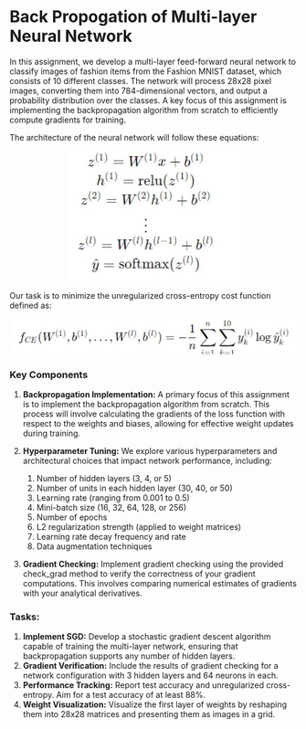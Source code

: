 # Back Propogation of Multi-layer Neural Network

In this assignment, we develop a multi-layer feed-forward neural network to classify images of fashion items from the Fashion MNIST dataset, which consists of 10 different classes. The network will process 28x28 pixel images, converting them into 784-dimensional vectors, and output a probability distribution over the classes. A key focus of this assignment is implementing the backpropagation algorithm from scratch to efficiently compute gradients for training.

The architecture of the neural network will follow these equations:

<p align="center">
  <img src="FFNN.jpg" alt="ff" width="300">
</p>

Our task is to minimize the unregularized cross-entropy cost function defined as:

<p align="center">
  <img src="Crossentropy.jpg" alt="ff" width="500">
</p>

### Key Components
1) **Backpropagation Implementation:** A primary focus of this assignment is to implement the backpropagation algorithm from scratch. This process will involve calculating the gradients of the loss function with respect to the weights and biases, allowing for effective weight updates during training.
2) **Hyperparameter Tuning:** We explore various hyperparameters and architectural choices that impact network performance, including:
   1) Number of hidden layers (3, 4, or 5)
   2) Number of units in each hidden layer (30, 40, or 50)
   3) Learning rate (ranging from 0.001 to 0.5)
   4) Mini-batch size (16, 32, 64, 128, or 256)
   5) Number of epochs
   6) L2 regularization strength (applied to weight matrices)
   7) Learning rate decay frequency and rate
   8) Data augmentation techniques
      
3) **Gradient Checking:** Implement gradient checking using the provided check_grad method to verify the correctness of your gradient computations. This involves comparing numerical estimates of gradients with your analytical derivatives.

### Tasks:

1) **Implement SGD:** Develop a stochastic gradient descent algorithm capable of training the multi-layer network, ensuring that backpropagation supports any number of hidden layers.
2) **Gradient Verification:** Include the results of gradient checking for a network configuration with 3 hidden layers and 64 neurons in each.
3) **Performance Tracking:** Report test accuracy and unregularized cross-entropy. Aim for a test accuracy of at least 88%.
4) **Weight Visualization:** Visualize the first layer of weights by reshaping them into 28x28 matrices and presenting them as images in a grid.
